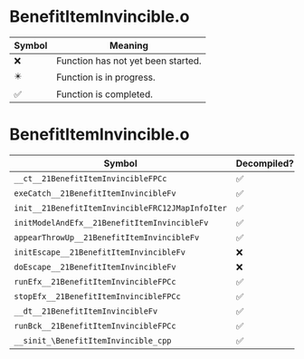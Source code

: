 # BenefitItemInvincible.o
| Symbol | Meaning 
| ------------- | ------------- 
| :x: | Function has not yet been started. 
| :eight_pointed_black_star: | Function is in progress. 
| :white_check_mark: | Function is completed. 


# BenefitItemInvincible.o
| Symbol | Decompiled? |
| ------------- | ------------- |
| `__ct__21BenefitItemInvincibleFPCc` | :white_check_mark: |
| `exeCatch__21BenefitItemInvincibleFv` | :white_check_mark: |
| `init__21BenefitItemInvincibleFRC12JMapInfoIter` | :white_check_mark: |
| `initModelAndEfx__21BenefitItemInvincibleFv` | :white_check_mark: |
| `appearThrowUp__21BenefitItemInvincibleFv` | :white_check_mark: |
| `initEscape__21BenefitItemInvincibleFv` | :x: |
| `doEscape__21BenefitItemInvincibleFv` | :x: |
| `runEfx__21BenefitItemInvincibleFPCc` | :white_check_mark: |
| `stopEfx__21BenefitItemInvincibleFPCc` | :white_check_mark: |
| `__dt__21BenefitItemInvincibleFv` | :white_check_mark: |
| `runBck__21BenefitItemInvincibleFPCc` | :white_check_mark: |
| `__sinit_\BenefitItemInvincible_cpp` | :white_check_mark: |
